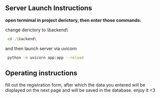 ## Server Launch Instructions
**open termimal in project derictory, then enter those commands:**

change derictory to \backend\
```bash
 cd .\backend\
```

and then launch server via uvicorn
```bash
 python -m uvicorn app:app --reload
```

## Operating instructions
fill out the registration form, after which the data you entered will be displayed on the next page and will be saved in the database. enjoy it <3
